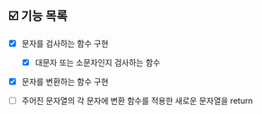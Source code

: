 ## ☑️ 기능 목록

- [x] 문자를 검사하는 함수 구현
  
  - [x] 대문자 또는 소문자인지 검사하는 함수

- [x] 문자를 변환하는 함수 구현

- [ ] 주어진 문자열의 각 문자에 변환 함수를 적용한 새로운 문자열을 return
